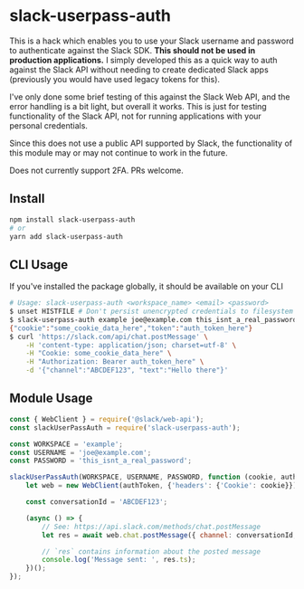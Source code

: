 # slack-userpass-auth

This is a hack which enables you to use your Slack username and password to
authenticate against the Slack SDK. **This should not be used in production
applications.** I simply developed this as a quick way to auth against the Slack
API without needing to create dedicated Slack apps (previously you would have
used legacy tokens for this).

I've only done some brief testing of this against the Slack Web API, and the
error handling is a bit light, but overall it works. This is just for testing
functionality of the Slack API, not for running applications with your personal
credentials.

Since this does not use a public API supported by Slack, the functionality of
this module may or may not continue to work in the future.

Does not currently support 2FA. PRs welcome.

## Install

```sh
npm install slack-userpass-auth
# or
yarn add slack-userpass-auth
```

## CLI Usage

If you've installed the package globally, it should be available on your CLI

```sh
# Usage: slack-userpass-auth <workspace_name> <email> <password>
$ unset HISTFILE # Don't persist unencrypted credentials to filesystem
$ slack-userpass-auth example joe@example.com this_isnt_a_real_password
{"cookie":"some_cookie_data_here","token":"auth_token_here"}
$ curl 'https://slack.com/api/chat.postMessage' \
    -H 'content-type: application/json; charset=utf-8' \
    -H "Cookie: some_cookie_data_here" \
    -H "Authorization: Bearer auth_token_here" \
    -d '{"channel":"ABCDEF123", "text":"Hello there"}'
```

## Module Usage

```js
const { WebClient } = require('@slack/web-api');
const slackUserPassAuth = require('slack-userpass-auth');

const WORKSPACE = 'example';
const USERNAME = 'joe@example.com';
const PASSWORD = 'this_isnt_a_real_password';

slackUserPassAuth(WORKSPACE, USERNAME, PASSWORD, function (cookie, authToken) {
    let web = new WebClient(authToken, {'headers': {'Cookie': cookie}});

    const conversationId = 'ABCDEF123';

    (async () => {
        // See: https://api.slack.com/methods/chat.postMessage
        let res = await web.chat.postMessage({ channel: conversationId, text: 'Hello there' });

        // `res` contains information about the posted message
        console.log('Message sent: ', res.ts);
    })();
});
```
